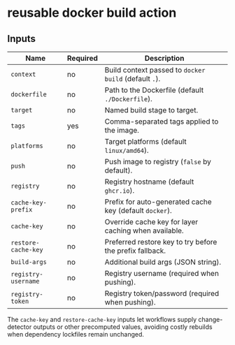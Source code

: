 # reusable docker build action

## Inputs

| Name | Required | Description |
| --- | --- | --- |
| `context` | no | Build context passed to `docker build` (default `.`). |
| `dockerfile` | no | Path to the Dockerfile (default `./Dockerfile`). |
| `target` | no | Named build stage to target. |
| `tags` | yes | Comma-separated tags applied to the image. |
| `platforms` | no | Target platforms (default `linux/amd64`). |
| `push` | no | Push image to registry (`false` by default). |
| `registry` | no | Registry hostname (default `ghcr.io`). |
| `cache-key-prefix` | no | Prefix for auto-generated cache key (default `docker`). |
| `cache-key` | no | Override cache key for layer caching when available. |
| `restore-cache-key` | no | Preferred restore key to try before the prefix fallback. |
| `build-args` | no | Additional build args (JSON string). |
| `registry-username` | no | Registry username (required when pushing). |
| `registry-token` | no | Registry token/password (required when pushing). |

The `cache-key` and `restore-cache-key` inputs let workflows supply change-detector outputs or other
precomputed values, avoiding costly rebuilds when dependency lockfiles remain unchanged.
